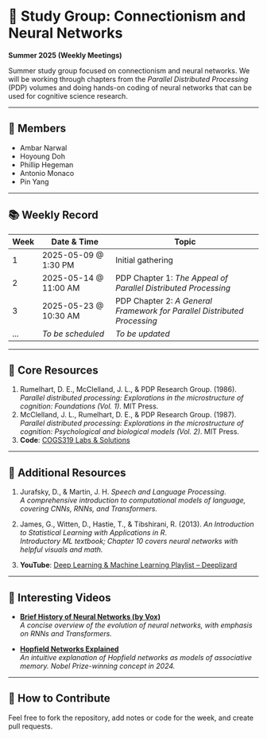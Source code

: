 # 🧠 Study Group: Connectionism and Neural Networks  
**Summer 2025 (Weekly Meetings)**

Summer study group focused on connectionism and neural networks. We will be working through chapters from the *Parallel Distributed Processing* (PDP) volumes and doing hands-on coding of neural networks that can be used for cognitive science research.

---

## 👥 Members
- Ambar Narwal
- Hoyoung Doh
- Phillip Hegeman
- Antonio Monaco
- Pin Yang

---

## 📚 Weekly Record

| Week | Date & Time           | Topic                                                                    |
|------|-----------------------|--------------------------------------------------------------------------|
| 1    | 2025-05-09 @ 1:30 PM  | Initial gathering                                                        |
| 2    | 2025-05-14 @ 11:00 AM | PDP Chapter 1: *The Appeal of Parallel Distributed Processing*           |
| 3    | 2025-05-23 @ 10:30 AM | PDP Chapter 2: *A General Framework for Parallel Distributed Processing* |
| ...  | _To be scheduled_     | _To be updated_                                                          |


---

## 📖 Core Resources

1. Rumelhart, D. E., McClelland, J. L., & PDP Research Group. (1986). *Parallel distributed processing: Explorations in the microstructure of cognition: Foundations (Vol. 1)*. MIT Press.
2. McClelland, J. L., Rumelhart, D. E., & PDP Research Group. (1987). *Parallel distributed processing: Explorations in the microstructure of cognition: Psychological and biological models (Vol. 2)*. MIT Press.
3. **Code**: [COGS319 Labs & Solutions](#)

---

## 📘 Additional Resources

1. Jurafsky, D., & Martin, J. H. *Speech and Language Processing*.  
   *A comprehensive introduction to computational models of language, covering CNNs, RNNs, and Transformers.*

2. James, G., Witten, D., Hastie, T., & Tibshirani, R. (2013). *An Introduction to Statistical Learning with Applications in R*.  
   *Introductory ML textbook; Chapter 10 covers neural networks with helpful visuals and math.*

3. **YouTube**: [Deep Learning & Machine Learning Playlist – Deeplizard](https://www.youtube.com/watch?v=gZmobeGL0Yg&list=PLZbbT5o_s2xq7LwI2y8_QtvuXZedL6tQU)

---

## 🎥 Interesting Videos

- [**Brief History of Neural Networks (by Vox)**](https://www.youtube.com/watch?v=OFS90-FX6pg)  
  _A concise overview of the evolution of neural networks, with emphasis on RNNs and Transformers._

- [**Hopfield Networks Explained**](https://youtu.be/piF6D6CQxUw?si=o-yhyvDf04ws0ceB)  
  _An intuitive explanation of Hopfield networks as models of associative memory. Nobel Prize-winning concept in 2024._

---

## 🙌 How to Contribute

Feel free to fork the repository, add notes or code for the week, and create pull requests.
